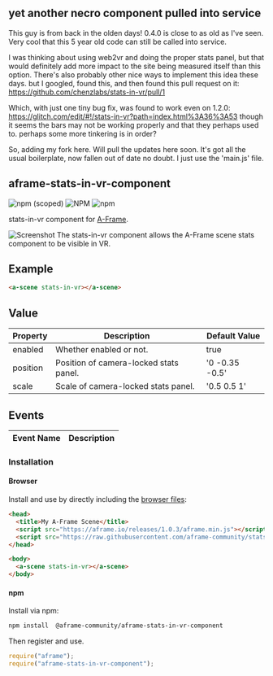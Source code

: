 ## yet another necro component pulled into service

This guy is from back in the olden days! 0.4.0 is close to as old as I've seen. Very cool that this 5 year old code can still be called into service.

I was thinking about using web2vr and doing the proper stats panel, but that would definitely add more impact to the site being measured itself than this option. There's also probably other nice ways to implement this idea these days. but I googled, found this, and then found this pull request on it:
https://github.com/chenzlabs/stats-in-vr/pull/1

Which, with just one tiny bug fix, was found to work even on 1.2.0: https://glitch.com/edit/#!/stats-in-vr?path=index.html%3A36%3A53
though it seems the bars may not be working properly and that they perhaps used to. perhaps some more tinkering is in order?

So, adding my fork here. Will pull the updates here soon. It's got all the usual boilerplate, now fallen out of date no doubt. I just use the 'main.js' file.

## aframe-stats-in-vr-component

![npm (scoped)](https://img.shields.io/npm/v/@aframe-community/aframe-stats-in-vr-component)
![NPM](https://img.shields.io/npm/l/@aframe-community/aframe-stats-in-vr-component)
![npm](https://img.shields.io/npm/dm/@aframe-community/aframe-stats-in-vr-component)

stats-in-vr component for [A-Frame](https://aframe.io).

![Screenshot](https://raw.githubusercontent.com/aframe-community/stats-in-vr/master/examples/pc-screenshot.png)
The stats-in-vr component allows the A-Frame scene stats component to be visible in VR.

## Example

```html
<a-scene stats-in-vr></a-scene>
```

## Value

| Property | Description                            | Default Value  |
| -------- | -------------------------------------- | -------------- |
| enabled  | Whether enabled or not.                | true           |
| position | Position of camera-locked stats panel. | '0 -0.35 -0.5' |
| scale    | Scale of camera-locked stats panel.    | '0.5 0.5 1'    |

## Events

| Event Name | Description |
| ---------- | ----------- |


### Installation

#### Browser

Install and use by directly including the [browser files](dist):

```html
<head>
  <title>My A-Frame Scene</title>
  <script src="https://aframe.io/releases/1.0.3/aframe.min.js"></script>
  <script src="https://raw.githubusercontent.com/aframe-community/stats-in-vr/master/dist/aframe-stats-in-vr-component.min.js"></script>
</head>

<body>
  <a-scene stats-in-vr></a-scene>
</body>
```

#### npm

Install via npm:

```bash
npm install  @aframe-community/aframe-stats-in-vr-component
```

Then register and use.

```js
require("aframe");
require("aframe-stats-in-vr-component");
```
